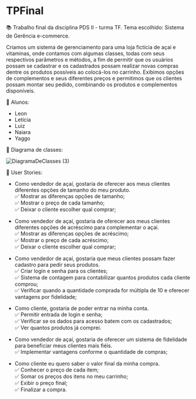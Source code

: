 # TPFinal
:books: Trabalho final da disciplina PDS II - turma TF. Tema escolhido: Sistema de Gerência e-commerce. 

  Criamos um sistema de gerenciamento para uma loja fictícia de açaí e vitaminas, onde contamos com algumas classes, todas com seus 
  respectivos parâmetros e métodos, a fim de permitir que os usuários possam se cadastrar e os cadastrados possam realizar novas compras dentre
  os produtos possíveis ao colocá-los no carrinho. Exibimos opções de complementos e seus diferentes preços e permitimos que os clientes possam
  montar seu pedido, combinando os produtos e complementos disponíveis.



:busts_in_silhouette: Alunos:
  - Leon
  - Letícia
  - Luiz
  - Naiara
  - Yaggo



:memo: Diagrama de classes:

![DiagramaDeClasses (3)](https://user-images.githubusercontent.com/112037731/205170054-3ba89057-4a64-4968-99c5-e2448e6dfd3e.jpg)




:speech_balloon: User Stories:

- Como vendedor de açaí, gostaria de oferecer aos meus clientes diferentes opções de tamanho  do meu produto.  
:white_check_mark: Mostrar as diferenças opções de tamanho;  
:white_check_mark: Mostrar o preço de cada tamanho;  
:white_check_mark: Deixar o cliente escolher qual comprar;  

- Como vendedor de açaí, gostaria de oferecer aos meus clientes diferentes opções de acréscimo  para complementar o açaí.  
:white_check_mark: Mostrar as diferenças opções de acréscimo;  
:white_check_mark: Mostrar o preço de cada acréscimo;  
:white_check_mark: Deixar o cliente escolher qual comprar;  

- Como vendedor de açaí, gostaria que meus clientes possam fazer cadastro para pedir seus produtos.  
:white_check_mark: Criar login e senha para os clientes;  
:white_check_mark: Sistema de contagem para contabilizar quantos produtos cada cliente comprou;   
:white_check_mark: Verificar quando a quantidade comprada for múltipla de 10 e oferecer  vantagens por fidelidade;  

- Como cliente, gostaria de poder entrar na minha conta.  
:white_check_mark: Permitir entrada de login e senha;  
:white_check_mark: Verificar se os dados para acesso batem com os cadastrados;  
:white_check_mark: Ver quantos produtos já comprei.  

- Como vendedor de açaí, gostaria de oferecer um sistema de fidelidade para beneficiar meus  clientes mais fiéis.   
:white_check_mark: Implementar vantagens conforme o quantidade de compras;  

- Como cliente eu quero saber o valor final da minha compra.  
:white_check_mark: Conhecer o preço de cada item;  
:white_check_mark: Somar os preços dos itens no meu carrinho;  
:white_check_mark: Exibir o preço final;  
:white_check_mark: Finalizar a compra. 

